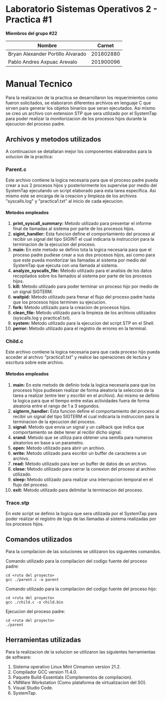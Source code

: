 # Laboratorio Sistemas Operativos 2 - Practica #1

**Miembros del grupo #22**

| Nombre                            | Carnet    |
| --------------------------------- | --------- |
| Bryan Alexander Portillo Alvarado | 201602880 |
| Pablo Andres Axpuac Arevalo       | 201900096 |

# Manual Tecnico

Para la realizacion de la practica se desarrollaron los requerimientos como fueron solicitados, se elaboraron diferentes archivos en lenguaje C que sirven para generar los objetos binarios que seran ejecutados. Asi mismo se creo un archivo con extension STP que sera utilizado por el SystemTap para poder realizar la monitorizacion de los procesos hijos durante la ejecucion del proceso padre.

## Archivos y metodos utilizados

A continuacion se detallaran mejor los componentes elaborados para la solucion de la practica:

### Parent.c

Este archivo contiene la logica necesaria para que el proceso padre pueda crear a sus 2 procesos hijos y posteriormente los supervise por medio del SystemTap ejecutando un script elaborado para esta tarea especifica. Asi mismo este se encarga de la creacion y limpieza de los archivos "syscalls.log" y "practica1.txt" al inicio de cada ejecucion.

#### Metodos empleados

1. **print_syscall_summary:** Metodo utilizado para presentar el informe final de llamadas al sistema por parte de los procesos hijos.
2. **sigint_handler:** Esta funcion define el comportamiento del proceso al recibir un signal del tipo SIGINT el cual indicaria la instruccion para la terminacion de la ejecucion del proceso.
3. **main:** En este metodo se definio tota la logica necesaria para que el proceso padre pudiese crear a sus dos procesos hijos, asi como para que este pueda monitorizar las llamadas al sistema por medio del SystemTap que ejecuta con una llamada al sistema.
4. **analyze_syscalls_file:** Metodo utilizado para el analisis de los datos recopilados sobre los llamados al sistema por parte de los procesos hijos.
5. **kill:** Metodo utilizado para poder terminar un proceso hijo por medio de un signal SIGTERM.
6. **waitpid:** Metodo utilizado para frenar el flujo del proceso padre hasta que los procesos hijos terminen su ejecucion.
7. **fork:** Metodo utilizado para la creacion de procesos hijos.
8. **clean_file:** Metodo utilizado para la limpieza de los archivos utilizados (syscalls.log y practica1.txt).
9. **system:** Metodo utilizado para la ejecucion del script STP en el Shell.
10. **perror:** Metodo utilizado para el registro de errores en la terminal.

### Child.c

Este archivo contiene la logica necesaria para que cada proceso hijo pueda acceder al archivo "practica1.txt" y realice las operaciones de lectura y escritura sobre este archivo.

#### Metodos empleados

1. **main:** En este metodo de definio toda la logica necesaria para que los procesos hijos pudiesen realizar de forma aleatoria la seleccion de la tarea a realizar (entre leer y escribir en el archivo). Asi mismo se definio la logica para que el tiempo entre estas actividades fuera de forma aleatoria entre el rango de 1 a 3 segundos.
2. **sigterm_handler:** Esta funcion define el comportamiento del proceso al recibir un signal del tipo SIGTERM el cual indicaria la instruccion para la terminacion de la ejecucion del proceso.
3. **signal:** Metodo que envia un signal y un callback que indica que comportamiento se debe tener al recibir dicho signal.
4. **srand:** Metodo que se utiliza para obtener una semilla para numeros aleatorios en base a un parametro.
5. **open:** Metodo utilizado para abrir un archivo.
6. **write:** Metodo utilizado para escribir un buffer de caracteres a un archivo.
7. **read:** Metodo utilizado para leer un buffer de datos de un archivo.
8. **close:** Metodo utilizado para cerrar la conexion del proceso al archivo utilizado.
9. **sleep:** Metodo utilizado para realizar una interrupcion temporal en el flujo del proceso.
10. **exit:** Metodo utilizado para delimitar la terminacion del proceso.

### Trace.stp

En este script se definio la logica que sera utilizada por el SystemTap para poder realizar el registro de logs de las llamadas al sistema realizadas por los procesos hijos.

## Comandos utilizados

Para la compilacion de las soluciones se utilizaron los siguientes comandos.

Comando utilizado para la compilacion del codigo fuente del proceso padre:

```shell
cd <ruta del proyecto> 
gcc ./parent.c -o parent
```

Comando utilizado para la compilacion del codigo fuente del proceso hijo:

```shell
cd <ruta del proyecto> 
gcc ./child.c -o child.bin
```

Ejecucion del proceso padre:

```shell
cd <ruta del proyecto> 
./parent
```

## Herramientas utilizadas

Para la realizacion de la solucion se utilizaron las siguientes herramientas de software:

1. Sistema operativo Linux Mint Cinnamon version 21.2.
2. Compilador GCC version 11.4.0.
3. Paquete Build-Essentials (Complementos de compilacion).
4. VMWare Workstation (Como plataforma de virtualizacion del SO).
5. Visual Studio Code.
6. SystemTap.
